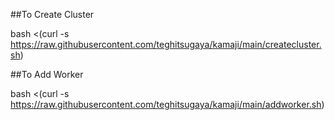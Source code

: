 ##To Create Cluster

bash <(curl -s https://raw.githubusercontent.com/teghitsugaya/kamaji/main/createcluster.sh)


##To Add Worker

bash <(curl -s https://raw.githubusercontent.com/teghitsugaya/kamaji/main/addworker.sh)
